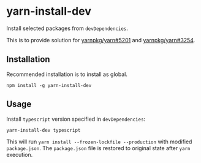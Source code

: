 # yarn-install-dev

Install selected packages from `devDependencies`.

This is to provide solution for [yarnpkg/yarn#5201] and [yarnpkg/yarn#3254].

[yarnpkg/yarn#5201]: https://github.com/yarnpkg/yarn/issues/5201
[yarnpkg/yarn#3254]: https://github.com/yarnpkg/yarn/issues/3254

## Installation

Recommended installation is to install as global.

```shell
npm install -g yarn-install-dev
```

## Usage

Install `typescript` version specified in `devDependencies`:

```shell
yarn-install-dev typescript
```

This will run `yarn install --frozen-lockfile --production` with modified `package.json`.
The `package.json` file is restored to original state after `yarn` execution.
